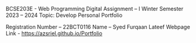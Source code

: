 BCSE203E - Web Programming
Digital Assignment – I
Winter Semester 2023 – 2024
Topic: Develop Personal Portfolio

Registration Number – 22BCT0116
Name – Syed Furqaan Lateef
Webpage Link - https://azsriel.github.io/Portfolio
